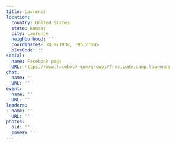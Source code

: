 ```yaml
---
title: Lawrence
location:
  country: United States
  state: Kansas
  city: Lawrence
  neighborhood: ''
  coordinates: 38.971938, -95.23595
  plusCode: ''
social:
  name: Facebook page
  URL: https://www.facebook.com/groups/free.code.camp.lawrence
chat:
  name: ''
  URL: ''
event:
  name: ''
  URL: ''
leaders:
- name: ''
  URL: ''
photos:
  old: ''
  cover: ''
---
```

